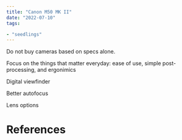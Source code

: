 ```yaml
---
title: "Canon M50 MK II"
date: "2022-07-10"
tags:

- "seedlings"
---
```


Do not buy cameras based on specs alone.

Focus on the things that matter everyday: ease of use, simple post-processing, and ergonimics

Digital viewfinder

Better autofocus

Lens options

# References
